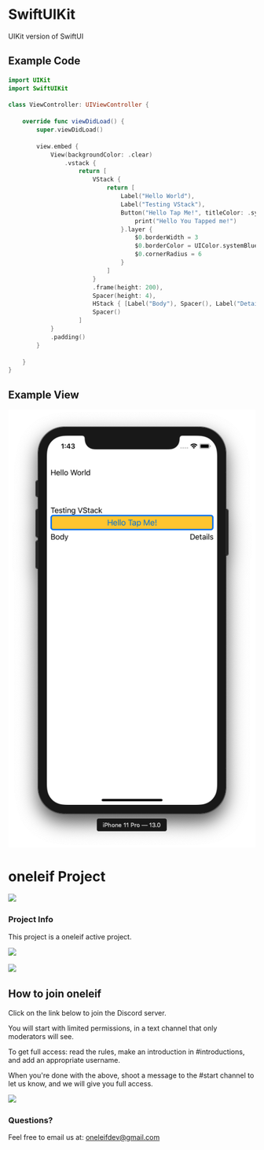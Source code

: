 # SwiftUIKit

UIKit version of SwiftUI

## Example Code
```Swift
import UIKit
import SwiftUIKit

class ViewController: UIViewController {
    
    override func viewDidLoad() {
        super.viewDidLoad()
        
        view.embed {
            View(backgroundColor: .clear)
                .vstack {
                    return [
                        VStack {
                            return [
                                Label("Hello World"),
                                Label("Testing VStack"),
                                Button("Hello Tap Me!", titleColor: .systemBlue, backgroundColor: .systemYellow) {
                                    print("Hello You Tapped me!")
                                }.layer {
                                    $0.borderWidth = 3
                                    $0.borderColor = UIColor.systemBlue.cgColor
                                    $0.cornerRadius = 6
                                }
                            ]
                        }
                        .frame(height: 200),
                        Spacer(height: 4),
                        HStack { [Label("Body"), Spacer(), Label("Details")] },
                        Spacer()
                    ]
            }
            .padding()
        }
        
    }
}
```

## Example View

![Example SwiftUIKit](assets/exampleView_01.png)

# oneleif Project

![](https://github.com/oneleif/olWebsite/blob/master/Public/images/homeLogo.png?raw=true)

### Project Info

This project is a oneleif active project.

[![](https://img.shields.io/badge/oneleif-Twitter-blue.svg)](https://twitter.com/oneleifdev)

[![](https://img.shields.io/badge/oneleif-YouTube-red.svg)](https://www.youtube.com/channel/UC3HN0jID38K0Vb_WChvgQmA)

## How to join oneleif
Click on the link below to join the Discord server.

You will start with limited permissions, in a text channel that only moderators will see.

To get full access: read the rules, make an introduction in #introductions, and add an appropriate username.

When you're done with the above, shoot a message to the #start channel to let us know, and we will give you full access.

[![](https://img.shields.io/badge/oneleif-Discord-7284be.svg)](https://discord.gg/tv9UdJK)

### Questions?
Feel free to email us at: oneleifdev@gmail.com 
